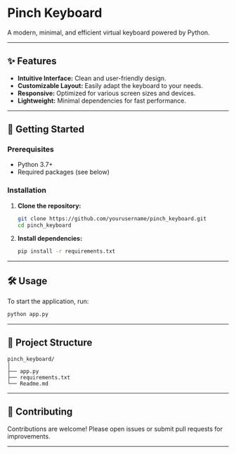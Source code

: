# Pinch Keyboard

A modern, minimal, and efficient virtual keyboard powered by Python.

---

## ✨ Features

- **Intuitive Interface:** Clean and user-friendly design.
- **Customizable Layout:** Easily adapt the keyboard to your needs.
- **Responsive:** Optimized for various screen sizes and devices.
- **Lightweight:** Minimal dependencies for fast performance.

---

## 🚀 Getting Started

### Prerequisites

- Python 3.7+
- Required packages (see below)

### Installation

1. **Clone the repository:**
   ```bash
   git clone https://github.com/yourusername/pinch_keyboard.git
   cd pinch_keyboard
   ```

2. **Install dependencies:**
   ```bash
   pip install -r requirements.txt
   ```

---

## 🛠️ Usage

To start the application, run:

```bash
python app.py
```

---

## 📁 Project Structure

```
pinch_keyboard/
│
├── app.py
├── requirements.txt
└── Readme.md
```

---

## 🤝 Contributing

Contributions are welcome! Please open issues or submit pull requests for improvements.

---


